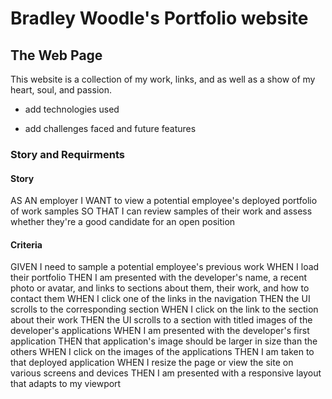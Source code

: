 # Bradley Woodle's Portfolio website

## The Web Page

This website is a collection of my work, links, and as well as a show of my heart, soul, and passion.

- add technologies used

- add challenges faced and future features

### Story and Requirments

#### Story

AS AN employer
I WANT to view a potential employee's deployed portfolio of work samples
SO THAT I can review samples of their work and assess whether they're a good candidate for an open position

#### Criteria

GIVEN I need to sample a potential employee's previous work
WHEN I load their portfolio
THEN I am presented with the developer's name, a recent photo or avatar, and links to sections about them, their work, and how to contact them
WHEN I click one of the links in the navigation
THEN the UI scrolls to the corresponding section
WHEN I click on the link to the section about their work
THEN the UI scrolls to a section with titled images of the developer's applications
WHEN I am presented with the developer's first application
THEN that application's image should be larger in size than the others
WHEN I click on the images of the applications
THEN I am taken to that deployed application
WHEN I resize the page or view the site on various screens and devices
THEN I am presented with a responsive layout that adapts to my viewport
